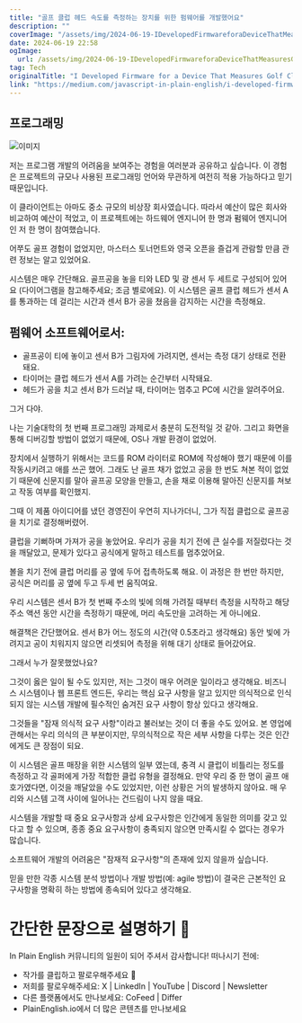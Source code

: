 ```yaml
---
title: "골프 클럽 헤드 속도를 측정하는 장치를 위한 펌웨어를 개발했어요"
description: ""
coverImage: "/assets/img/2024-06-19-IDevelopedFirmwareforaDeviceThatMeasuresGolfClubHeadSpeed_0.png"
date: 2024-06-19 22:58
ogImage: 
  url: /assets/img/2024-06-19-IDevelopedFirmwareforaDeviceThatMeasuresGolfClubHeadSpeed_0.png
tag: Tech
originalTitle: "I Developed Firmware for a Device That Measures Golf Club Head Speed"
link: "https://medium.com/javascript-in-plain-english/i-developed-firmware-for-a-device-that-measures-golf-club-head-speed-918b98699fc9"
---
```



## 프로그래밍

![이미지](/assets/img/2024-06-19-IDevelopedFirmwareforaDeviceThatMeasuresGolfClubHeadSpeed_0.png)

저는 프로그램 개발의 어려움을 보여주는 경험을 여러분과 공유하고 싶습니다. 이 경험은 프로젝트의 규모나 사용된 프로그래밍 언어와 무관하게 여전히 적용 가능하다고 믿기 때문입니다.

이 클라이언트는 아마도 중소 규모의 비상장 회사였습니다. 따라서 예산이 많은 회사와 비교하여 예산이 적었고, 이 프로젝트에는 하드웨어 엔지니어 한 명과 펌웨어 엔지니어인 저 한 명이 참여했습니다.

<div class="content-ad"></div>

어쭈도 골프 경험이 없었지만, 마스터스 토너먼트와 영국 오픈을 즐겁게 관람할 만큼 관련 정보는 알고 있었어요.

시스템은 매우 간단해요. 골프공을 놓을 티와 LED 및 광 센서 두 세트로 구성되어 있어요 (다이어그램을 참고해주세요; 조금 별로에요). 이 시스템은 골프 클럽 헤드가 센서 A를 통과하는 데 걸리는 시간과 센서 B가 공을 쳤음을 감지하는 시간을 측정해요.

## 펌웨어 소프트웨어로서:

- 골프공이 티에 놓이고 센서 B가 그림자에 가려지면, 센서는 측정 대기 상태로 전환돼요.
- 타이머는 클럽 헤드가 센서 A를 가려는 순간부터 시작돼요.
- 헤드가 공을 치고 센서 B가 드러날 때, 타이머는 멈추고 PC에 시간을 알려주어요.

<div class="content-ad"></div>

그거 다야. 

나는 기술대학의 첫 번째 프로그래밍 과제로서 충분히 도전적일 것 같아. 그리고 화면을 통해 디버깅할 방법이 없었기 때문에, OS나 개발 환경이 없었어.

장치에서 실행하기 위해서는 코드를 ROM 라이터로 ROM에 작성해야 했기 때문에 이를 작동시키려고 애를 쓰곤 했어. 그래도 난 골프 채가 없었고 공을 한 번도 쳐본 적이 없었기 때문에 신문지를 말아 골프공 모양을 만들고, 손을 채로 이용해 말아진 신문지를 쳐보고 작동 여부를 확인했지.

그때 이 제품 아이디어를 냈던 경영진이 우연히 지나가더니, 그가 직접 클럽으로 골프공을 치기로 결정해버렸어.

<div class="content-ad"></div>

클럽을 기뻐하며 가져가 공을 놓았어요. 우리가 공을 치기 전에 큰 실수를 저질렀다는 것을 깨달았고, 문제가 있다고 공식에게 말하고 테스트를 멈추었어요.

볼을 치기 전에 클럽 머리를 공 옆에 두어 접촉하도록 해요. 이 과정은 한 번만 하지만, 공식은 머리를 공 옆에 두고 두세 번 움직여요.

우리 시스템은 센서 B가 첫 번째 주소의 빛에 의해 가려질 때부터 측정을 시작하고 해당 주소 액션 동안 시간을 측정하기 때문에, 머리 속도만을 고려하는 게 아니에요.

해결책은 간단했어요. 센서 B가 어느 정도의 시간(약 0.5초라고 생각해요) 동안 빛에 가려지고 공이 치워지지 않으면 리셋되어 측정을 위해 대기 상태로 들어갔어요.

<div class="content-ad"></div>

그래서 누가 잘못했었나요?

그것이 옳은 일이 될 수도 있지만, 저는 그것이 매우 어려운 일이라고 생각해요. 비즈니스 시스템이나 웹 프론트 엔드든, 우리는 핵심 요구 사항을 알고 있지만 의식적으로 인식되지 않는 시스템 개발에 필수적인 숨겨진 요구 사항이 항상 있다고 생각해요.

그것들을 "잠재 의식적 요구 사항"이라고 불러보는 것이 더 좋을 수도 있어요. 본 영업에 관해서는 우리 의식의 큰 부분이지만, 무의식적으로 작은 세부 사항을 다루는 것은 인간에게도 큰 장점이 되요.

이 시스템은 골프 매장을 위한 시스템의 일부 였는데, 충격 시 클럽이 비틀리는 정도를 측정하고 각 골퍼에게 가장 적합한 클럽 유형을 결정해요. 만약 우리 중 한 명이 골프 애호가였다면, 이것을 깨달았을 수도 있었지만, 이런 상황은 거의 발생하지 않아요. 매 우리와 시스템 고객 사이에 일어나는 건드림이 나지 않을 때요.

<div class="content-ad"></div>

시스템을 개발할 때 중요 요구사항과 상세 요구사항은 인간에게 동일한 의미를 갖고 있다고 할 수 있으며, 종종 중요 요구사항이 충족되지 않으면 만족시킬 수 없다는 경우가 많습니다.

소프트웨어 개발의 어려움은 "잠재적 요구사항"의 존재에 있지 않을까 싶습니다.

믿을 만한 각종 시스템 분석 방법이나 개발 방법(예: agile 방법)이 결국은 근본적인 요구사항을 명확히 하는 방법에 종속되어 있다고 생각해요.

# 간단한 문장으로 설명하기 🚀

<div class="content-ad"></div>

In Plain English 커뮤니티의 일원이 되어 주셔서 감사합니다! 떠나시기 전에:

- 작가를 클립하고 팔로우해주세요 ️👏️️
- 저희를 팔로우해주세요: X | LinkedIn | YouTube | Discord | Newsletter
- 다른 플랫폼에서도 만나보세요: CoFeed | Differ
- PlainEnglish.io에서 더 많은 콘텐츠를 만나보세요
